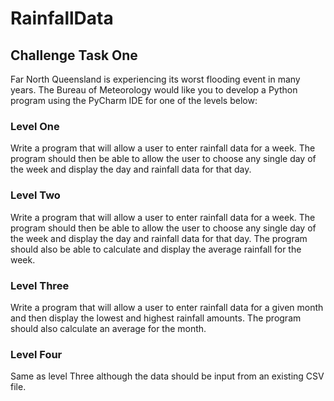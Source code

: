 # RainfallData

## Challenge Task One
Far North Queensland is experiencing its worst flooding event in many years. The Bureau of Meteorology would like you to develop a Python program using the PyCharm IDE for one of the levels below:
### Level One
Write a program that will allow a user to enter rainfall data for a week. The program should then be able to allow the user to choose any single day of the week and display the day and rainfall data for that day.
### Level Two
Write a program that will allow a user to enter rainfall data for a week. The program should then be able to allow the user to choose any single day of the week and display the day and rainfall data for that day. The program should also be able to calculate and display the average rainfall for the week.
### Level Three
Write a program that will allow a user to enter rainfall data for a given month and then display the lowest and highest rainfall amounts. The program should also calculate an average for the month.
### Level Four
Same as level Three although the data should be input from an existing CSV file.
